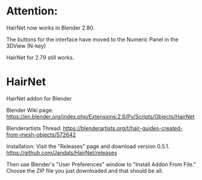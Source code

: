 # Attention:
HairNet now works in Blender 2.80. 

The buttons for the interface have moved to the Numeric Panel in the 3DView (N-key)

HairNet for 2.79 still works.

# HairNet
HairNet addon for Blender

Blender Wiki page:
https://en.blender.org/index.php/Extensions:2.6/Py/Scripts/Objects/HairNet

Blenderartists Thread:
https://blenderartists.org/t/hair-guides-created-from-mesh-objects/572642

Installation:
Visit the "Releases" page and download version 0.5.1.
https://github.com/Jandals/HairNet/releases

Then use Blender's "User Preferences" window to "Install Addon From File." Choose the ZIP file you just downloaded and that should be all.
